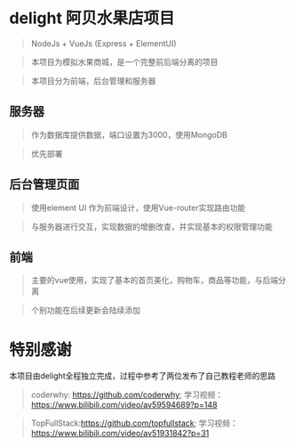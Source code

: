 # delight 阿贝水果店项目

> NodeJs + VueJs (Express + ElementUI)

>本项目为模拟水果商城，是一个完整前后端分离的项目

>本项目分为前端，后台管理和服务器

## 服务器

>作为数据库提供数据，端口设置为3000，使用MongoDB

>优先部署

## 后台管理页面

>使用element UI 作为前端设计，使用Vue-router实现路由功能

>与服务器进行交互，实现数据的增删改查，并实现基本的权限管理功能

## 前端

>主要的vue使用，实现了基本的首页美化，购物车，商品等功能，与后端分离

>个别功能在后续更新会陆续添加


# 特别感谢

本项目由delight全程独立完成，过程中参考了两位发布了自己教程老师的思路

>coderwhy: https://github.com/coderwhy; 学习视频：https://www.bilibili.com/video/av59594689?p=148

>TopFullStack:https://github.com/topfullstack; 学习视频：https://www.bilibili.com/video/av51931842?p=31
